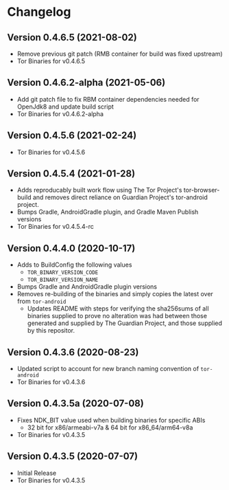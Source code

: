 # Changelog

## Version 0.4.6.5 (2021-08-02)
 - Remove previous git patch (RMB container for build was fixed upstream)
 - Tor Binaries for v0.4.6.5

## Version 0.4.6.2-alpha (2021-05-06)
 - Add git patch file to fix RBM container dependencies needed for OpenJdk8 and update build script
 - Tor Binaries for v0.4.6.2-alpha

## Version 0.4.5.6 (2021-02-24)
 - Tor Binaries for v0.4.5.6

## Version 0.4.5.4 (2021-01-28)
 - Adds reproducably built work flow using The Tor Project's tor-browser-build 
 and removes direct reliance on Guardian Project's tor-android project.
 - Bumps Gradle, AndroidGradle plugin, and Gradle Maven Publish versions
 - Tor Binaries for v0.4.5.4-rc

## Version 0.4.4.0 (2020-10-17)
 - Adds to BuildConfig the following values
     + `TOR_BINARY_VERSION_CODE`
     + `TOR_BINARY_VERSION_NAME`
 - Bumps Gradle and AndroidGradle plugin versions
 - Removes re-building of the binaries and simply copies the latest over from `tor-android`
     + Updates README with steps for verifying the sha256sums of all binaries supplied to prove no alteration was had between those generated and supplied by The Guardian Project, and those supplied by this repositor.

## Version 0.4.3.6 (2020-08-23)
 - Updated script to account for new branch naming convention of `tor-android`
 - Tor Binaries for v0.4.3.6

## Version 0.4.3.5a (2020-07-08)
 - Fixes NDK_BIT value used when building binaries for specific ABIs
    - 32 bit for x86/armeabi-v7a & 64 bit for x86_64/arm64-v8a
 - Tor Binaries for v0.4.3.5
 
## Version 0.4.3.5 (2020-07-07)
 - Initial Release
 - Tor Binaries for v0.4.3.5
 
